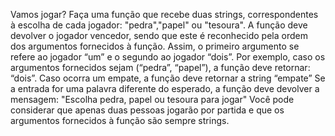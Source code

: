Vamos jogar? 
Faça uma função que recebe duas strings, correspondentes à escolha de cada jogador: "pedra","papel" ou "tesoura". A função deve devolver o jogador vencedor, sendo que este é reconhecido pela ordem dos argumentos fornecidos à função. Assim, o primeiro argumento se refere ao jogador “um” e o segundo ao jogador “dois”.
Por exemplo, caso os argumentos fornecidos sejam (“pedra”, “papel”), a função deve retornar: “dois”.
Caso ocorra um empate, a função deve retornar a string “empate”
Se a entrada for uma palavra diferente do esperado, a função deve devolver a mensagem: "Escolha pedra, papel ou tesoura para jogar"
Você pode considerar que apenas duas pessoas jogarão por partida e que os argumentos fornecidos à função são sempre strings.